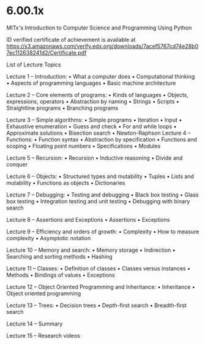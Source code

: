# 6.00.1x
 MITx's Introduction to Computer Science and Programming Using Python
 
 ID verified certificate of achievement is available at https://s3.amazonaws.com/verify.edx.org/downloads/7acef5767cd74e28b07ec112638241d2/Certificate.pdf

List of Lecture Topics

Lecture 1 – Introduction:
•    What a computer does
•    Computational thinking
•    Aspects of programming languages
•    Basic machine architecture

Lecture 2 – Core elements of programs:
•    Kinds of languages
•    Objects, expressions, operators
•    Abstraction by naming
•    Strings
•    Scripts
•    Straightline programs
•    Branching programs

Lecture 3 – Simple algorithms:
•    Simple programs
•    Iteration
•    Input
•    Exhaustive enumeration
•    Guess and check
•    For and while loops
•    Approximate solutions
•    Bisection search
•    Newton-Raphson
Lecture 4 – Functions: 
•    Function syntax
•    Abstraction by specification
•    Functions and scoping
•    Floating point numbers
•    Specifications
•    Modules

Lecture 5 – Recursion:
•    Recursion
•    Inductive reasoning
•    Divide and conquer

Lecture 6 – Objects:
•    Structured types and mutability
•    Tuples
•    Lists and mutability
•    Functions as objects
•    Dictionaries

Lecture 7 – Debugging:
•    Testing and debugging
•    Black box testing
•    Glass box testing
•    Integration testing and unit testing
•    Debugging with binary search

Lecture 8 – Assertions and Exceptions
•    Assertions
•    Exceptions

Lecture 9 – Efficiency and orders of growth:
•    Complexity
•    How to measure complexity
•    Asymptotic notation

Lecture 10 – Memory and search:
•    Memory storage
•    Indirection
•    Searching and sorting methods
•    Hashing



Lecture 11 – Classes: 
•    Definition of classes
•    Classes versus instances
•    Methods
•    Bindings of values
•    Exceptions

Lecture 12 – Object Oriented Programming and Inheritance:
•    Inheritance
•    Object oriented programming

Lecture 13 – Trees:
•    Decision trees
•    Depth-first search
•    Breadth-first search

Lecture 14 – Summary

Lecture 15 – Research videos


